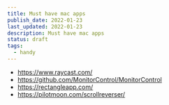 ```yaml
---
title: Must have mac apps
publish_date: 2022-01-23
last_updated: 2022-01-23
description: Must have mac apps
status: draft
tags:
  - handy
---
```



- https://www.raycast.com/
- https://github.com/MonitorControl/MonitorControl
- https://rectangleapp.com/ 
- https://pilotmoon.com/scrollreverser/
